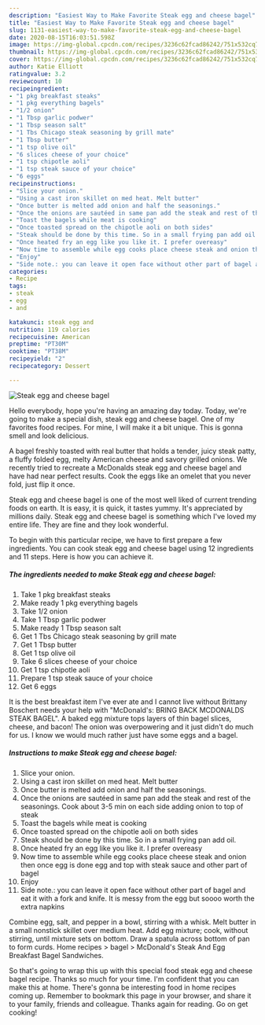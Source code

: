 ```yaml
---
description: "Easiest Way to Make Favorite Steak egg and cheese bagel"
title: "Easiest Way to Make Favorite Steak egg and cheese bagel"
slug: 1131-easiest-way-to-make-favorite-steak-egg-and-cheese-bagel
date: 2020-08-15T16:03:51.598Z
image: https://img-global.cpcdn.com/recipes/3236c62fcad86242/751x532cq70/steak-egg-and-cheese-bagel-recipe-main-photo.jpg
thumbnail: https://img-global.cpcdn.com/recipes/3236c62fcad86242/751x532cq70/steak-egg-and-cheese-bagel-recipe-main-photo.jpg
cover: https://img-global.cpcdn.com/recipes/3236c62fcad86242/751x532cq70/steak-egg-and-cheese-bagel-recipe-main-photo.jpg
author: Katie Elliott
ratingvalue: 3.2
reviewcount: 10
recipeingredient:
- "1 pkg breakfast steaks"
- "1 pkg everything bagels"
- "1/2 onion"
- "1 Tbsp garlic podwer"
- "1 Tbsp season salt"
- "1 Tbs Chicago steak seasoning by grill mate"
- "1 Tbsp butter"
- "1 tsp olive oil"
- "6 slices cheese of your choice"
- "1 tsp chipotle aoli"
- "1 tsp steak sauce of your choice"
- "6 eggs"
recipeinstructions:
- "Slice your onion."
- "Using a cast iron skillet on med heat. Melt butter"
- "Once butter is melted add onion and half the seasonings."
- "Once the onions are sautéed in same pan add the steak and rest of the seasonings. Cook about 3-5 min on each side adding onion to top of steak"
- "Toast the bagels while meat is cooking"
- "Once toasted spread on the chipotle aoli on both sides"
- "Steak should be done by this time. So in a small frying pan add oil."
- "Once heated fry an egg like you like it. I prefer overeasy"
- "Now time to assemble while egg cooks place cheese steak and onion then once egg is done egg and top with steak sauce and other part of bagel"
- "Enjoy"
- "Side note.: you can leave it open face without other part of bagel and eat it with a fork and knife. It is messy from the egg but soooo worth the extra napkins"
categories:
- Recipe
tags:
- steak
- egg
- and

katakunci: steak egg and 
nutrition: 119 calories
recipecuisine: American
preptime: "PT30M"
cooktime: "PT38M"
recipeyield: "2"
recipecategory: Dessert

---
```



![Steak egg and cheese bagel](https://img-global.cpcdn.com/recipes/3236c62fcad86242/751x532cq70/steak-egg-and-cheese-bagel-recipe-main-photo.jpg)

Hello everybody, hope you're having an amazing day today. Today, we're going to make a special dish, steak egg and cheese bagel. One of my favorites food recipes. For mine, I will make it a bit unique. This is gonna smell and look delicious.

A bagel freshly toasted with real butter that holds a tender, juicy steak patty, a fluffy folded egg, melty American cheese and savory grilled onions. We recently tried to recreate a McDonalds steak egg and cheese bagel and have had near perfect results. Cook the eggs like an omelet that you never fold, just flip it once.

Steak egg and cheese bagel is one of the most well liked of current trending foods on earth. It is easy, it is quick, it tastes yummy. It's appreciated by millions daily. Steak egg and cheese bagel is something which I've loved my entire life. They are fine and they look wonderful.


To begin with this particular recipe, we have to first prepare a few ingredients. You can cook steak egg and cheese bagel using 12 ingredients and 11 steps. Here is how you can achieve it.

<!--inarticleads1-->

##### The ingredients needed to make Steak egg and cheese bagel:

1. Take 1 pkg breakfast steaks
1. Make ready 1 pkg everything bagels
1. Take 1/2 onion
1. Take 1 Tbsp garlic podwer
1. Make ready 1 Tbsp season salt
1. Get 1 Tbs Chicago steak seasoning by grill mate
1. Get 1 Tbsp butter
1. Get 1 tsp olive oil
1. Take 6 slices cheese of your choice
1. Get 1 tsp chipotle aoli
1. Prepare 1 tsp steak sauce of your choice
1. Get 6 eggs


It is the best breakfast item I&#39;ve ever ate and I cannot live without Brittany Boschert needs your help with &#34;McDonald&#39;s: BRING BACK MCDONALDS STEAK BAGEL&#34;. A baked egg mixture tops layers of thin bagel slices, cheese, and bacon! The onion was overpowering and it just didn&#39;t do much for us. I know we would much rather just have some eggs and a bagel. 

<!--inarticleads2-->

##### Instructions to make Steak egg and cheese bagel:

1. Slice your onion.
1. Using a cast iron skillet on med heat. Melt butter
1. Once butter is melted add onion and half the seasonings.
1. Once the onions are sautéed in same pan add the steak and rest of the seasonings. Cook about 3-5 min on each side adding onion to top of steak
1. Toast the bagels while meat is cooking
1. Once toasted spread on the chipotle aoli on both sides
1. Steak should be done by this time. So in a small frying pan add oil.
1. Once heated fry an egg like you like it. I prefer overeasy
1. Now time to assemble while egg cooks place cheese steak and onion then once egg is done egg and top with steak sauce and other part of bagel
1. Enjoy
1. Side note.: you can leave it open face without other part of bagel and eat it with a fork and knife. It is messy from the egg but soooo worth the extra napkins


Combine egg, salt, and pepper in a bowl, stirring with a whisk. Melt butter in a small nonstick skillet over medium heat. Add egg mixture; cook, without stirring, until mixture sets on bottom. Draw a spatula across bottom of pan to form curds. Home recipes &gt; bagel &gt; McDonald&#39;s Steak And Egg Breakfast Bagel Sandwiches. 

So that's going to wrap this up with this special food steak egg and cheese bagel recipe. Thanks so much for your time. I'm confident that you can make this at home. There's gonna be interesting food in home recipes coming up. Remember to bookmark this page in your browser, and share it to your family, friends and colleague. Thanks again for reading. Go on get cooking!
